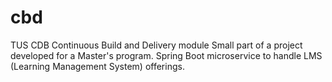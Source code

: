 # cbd
TUS CDB
Continuous Build and Delivery module
Small part of a project developed for a Master's program. Spring Boot microservice to handle LMS (Learning Management System) offerings.
